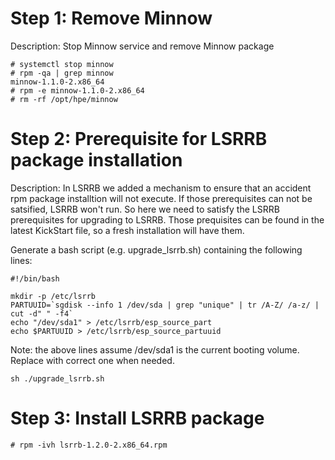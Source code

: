 # Step 1: Remove Minnow
Description: Stop Minnow service and remove Minnow package

    # systemctl stop minnow
    # rpm -qa | grep minnow
    minnow-1.1.0-2.x86_64
    # rpm -e minnow-1.1.0-2.x86_64
    # rm -rf /opt/hpe/minnow

# Step 2: Prerequisite for LSRRB package installation
Description: In LSRRB we added a mechanism to ensure that an accident rpm package installtion will not execute. If those prerequisites can not be satsified, LSRRB won't run. So here we need to satisfy the LSRRB prerequisites for upgrading to LSRRB. Those prequisites can be found in the latest KickStart file, so a fresh installation will have them.

Generate a bash script (e.g. upgrade_lsrrb.sh) containing the following lines:

    #!/bin/bash
    
    mkdir -p /etc/lsrrb
    PARTUUID=`sgdisk --info 1 /dev/sda | grep "unique" | tr /A-Z/ /a-z/ | cut -d" " -f4`
    echo "/dev/sda1" > /etc/lsrrb/esp_source_part
    echo $PARTUUID > /etc/lsrrb/esp_source_partuuid

Note: the above lines assume /dev/sda1 is the current booting volume. Replace with correct one when needed.

    sh ./upgrade_lsrrb.sh

# Step 3: Install LSRRB package

    # rpm -ivh lsrrb-1.2.0-2.x86_64.rpm
